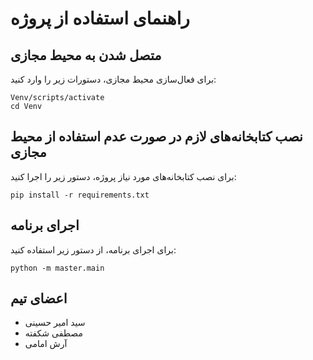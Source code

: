 # راهنمای استفاده از پروژه


## متصل شدن به محیط مجازی
برای فعال‌سازی محیط مجازی، دستورات زیر را وارد کنید:
```
Venv/scripts/activate
cd Venv
```

## نصب کتابخانه‌های لازم در صورت عدم استفاده از محیط مجازی
برای نصب کتابخانه‌های مورد نیاز پروژه، دستور زیر را اجرا کنید:
```
pip install -r requirements.txt
```

## اجرای برنامه
برای اجرای برنامه، از دستور زیر استفاده کنید:
```
python -m master.main
```

## اعضای تیم
- سید امیر حسینی
- مصطفی شکفته
- آرش امامی